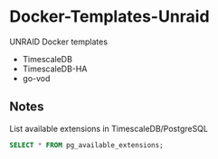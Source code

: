 # Docker-Templates-Unraid

UNRAID Docker templates

- TimescaleDB
- TimescaleDB-HA
- go-vod

## Notes

List available extensions in TimescaleDB/PostgreSQL

```sql
SELECT * FROM pg_available_extensions;
```
